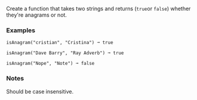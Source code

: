 Create a function that takes two strings and returns (`true`or `false`) whether they're anagrams or not.


### Examples ###
    isAnagram("cristian", "Cristina") ➞ true

    isAnagram("Dave Barry", "Ray Adverb") ➞ true

    isAnagram("Nope", "Note") ➞ false


### Notes ###
Should be case insensitive.